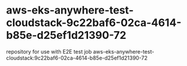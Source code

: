 # aws-eks-anywhere-test-cloudstack-9c22baf6-02ca-4614-b85e-d25ef1d21390-72
repository for use with E2E test job aws-eks-anywhere-test-cloudstack:9c22baf6-02ca-4614-b85e-d25ef1d21390-72

